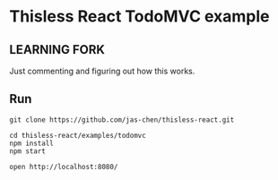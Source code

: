 # Thisless React TodoMVC example

## LEARNING FORK
Just commenting and figuring out how this works.

## Run
```
git clone https://github.com/jas-chen/thisless-react.git

cd thisless-react/examples/todomvc
npm install
npm start

open http://localhost:8080/
```
